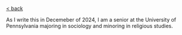 [< back](https://justin51000.github.io/)


As I write this in Decemeber of 2024, I am a senior at the University of Pennsylvania majoring in sociology and minoring in religious studies. 

